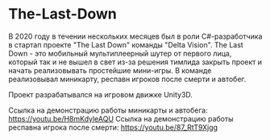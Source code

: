 # The-Last-Down
 В 2020 году в течении нескольких месяцев был в роли C#-разработчика в стартап проекте "The Last Down" команды "Delta Vision".
 The Last Down - это мобильный мультиплеерный шутер от первого лица, который так и не вышел в свет из-за решения тимлида закрыть проект и начать реализовывать простейшие мини-игры.
 В команде реализовывал миникарту, респавн игроков после смерти и автобег. 

 Проект разрабатывался на игровом движке Unity3D.

 Ссылка на демонстрацию работы миникарты и автобега: https://youtu.be/H8mKdyleAQU
 Ссылка на демонстрацию работы респавна игрока после смерти: https://youtu.be/87_RtT9Xjgg
